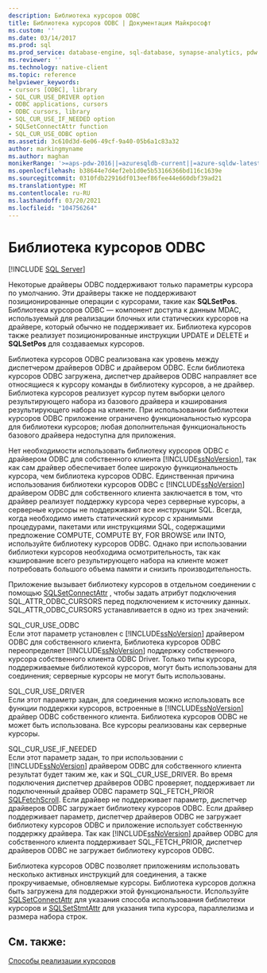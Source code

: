 ```yaml
---
description: Библиотека курсоров ODBC
title: Библиотека курсоров ODBC | Документация Майкрософт
ms.custom: ''
ms.date: 03/14/2017
ms.prod: sql
ms.prod_service: database-engine, sql-database, synapse-analytics, pdw
ms.reviewer: ''
ms.technology: native-client
ms.topic: reference
helpviewer_keywords:
- cursors [ODBC], library
- SQL_CUR_USE_DRIVER option
- ODBC applications, cursors
- ODBC cursors, library
- SQL_CUR_USE_IF_NEEDED option
- SQLSetConnectAttr function
- SQL_CUR_USE_ODBC option
ms.assetid: 3c610d3d-6e06-49cf-9a40-05b6a1c83a32
author: markingmyname
ms.author: maghan
monikerRange: '>=aps-pdw-2016||=azuresqldb-current||=azure-sqldw-latest||>=sql-server-2016||>=sql-server-linux-2017||=azuresqldb-mi-current'
ms.openlocfilehash: b38644e7d4ef2eb1d0e5b53166366bd116c1639e
ms.sourcegitcommit: 0310fdb22916df013eef86fee44e660dbf39ad21
ms.translationtype: MT
ms.contentlocale: ru-RU
ms.lasthandoff: 03/20/2021
ms.locfileid: "104756264"
---
```

# <a name="odbc-cursor-library"></a>Библиотека курсоров ODBC
[!INCLUDE [SQL Server](../../../includes/applies-to-version/sql-asdb-asdbmi-asa-pdw.md)]

  Некоторые драйверы ODBC поддерживают только параметры курсора по умолчанию. Эти драйверы также не поддерживают позиционированные операции с курсорами, такие как **SQLSetPos**. Библиотека курсоров ODBC — компонент доступа к данным MDAC, используемый для реализации блочных или статических курсоров на драйвере, который обычно не поддерживает их. Библиотека курсоров также реализует позиционированные инструкции UPDATE и DELETE и **SQLSetPos** для создаваемых курсоров.  
  
 Библиотека курсоров ODBC реализована как уровень между диспетчером драйверов ODBC и драйвером ODBC. Если библиотека курсоров ODBC загружена, диспетчер драйверов ODBC направляет все относящиеся к курсору команды в библиотеку курсоров, а не драйвер. Библиотека курсоров реализует курсор путем выборки целого результирующего набора из базового драйвера и кэширования результирующего набора на клиенте. При использовании библиотеки курсоров ODBC приложение ограничено функциональностью курсора для библиотеки курсоров; любая дополнительная функциональность базового драйвера недоступна для приложения.  
  
 Нет необходимости использовать библиотеку курсоров ODBC с драйвером ODBC для собственного клиента [!INCLUDE[ssNoVersion](../../../includes/ssnoversion-md.md)], так как сам драйвер обеспечивает более широкую функциональность курсора, чем библиотека курсоров ODBC. Единственная причина использования библиотеки курсоров ODBC с [!INCLUDE[ssNoVersion](../../../includes/ssnoversion-md.md)] драйвером ODBC для собственного клиента заключается в том, что драйвер реализует поддержку курсора через серверные курсоры, а серверные курсоры не поддерживают все инструкции SQL. Всегда, когда необходимо иметь статический курсор с хранимыми процедурами, пакетами или инструкциями SQL, содержащими предложение COMPUTE, COMPUTE BY, FOR BROWSE или INTO, используйте библиотеку курсоров ODBC. Однако при использовании библиотеки курсоров необходима осмотрительность, так как кэширование всего результирующего набора на клиенте может потребовать большого объема памяти и снизить производительность.  
  
 Приложение вызывает библиотеку курсоров в отдельном соединении с помощью [SQLSetConnectAttr](../../../relational-databases/native-client-odbc-api/sqlsetconnectattr.md) , чтобы задать атрибут подключения SQL_ATTR_ODBC_CURSORS перед подключением к источнику данных. SQL_ATTR_ODBC_CURSORS устанавливается в одно из трех значений:  
  
 SQL_CUR_USE_ODBC  
 Если этот параметр установлен с [!INCLUDE[ssNoVersion](../../../includes/ssnoversion-md.md)] драйвером ODBC для собственного клиента, Библиотека курсоров ODBC переопределяет [!INCLUDE[ssNoVersion](../../../includes/ssnoversion-md.md)] поддержку собственного курсора собственного клиента ODBC Driver. Только типы курсора, поддерживаемые библиотекой курсоров, могут быть использованы для соединения; серверные курсоры не могут быть использованы.  
  
 SQL_CUR_USE_DRIVER  
 Если этот параметр задан, для соединения можно использовать все функции поддержки курсоров, встроенные в [!INCLUDE[ssNoVersion](../../../includes/ssnoversion-md.md)] драйвер ODBC собственного клиента. Библиотека курсоров ODBC не может быть использована. Все курсоры реализованы как серверные курсоры.  
  
 SQL_CUR_USE_IF_NEEDED  
 Если этот параметр задан, то при использовании с [!INCLUDE[ssNoVersion](../../../includes/ssnoversion-md.md)] драйвером ODBC для собственного клиента результат будет таким же, как и SQL_CUR_USE_DRIVER. Во время подключения диспетчер драйверов ODBC проверяет, поддерживает ли подключенный драйвер ODBC параметр SQL_FETCH_PRIOR [SQLFetchScroll](../../../relational-databases/native-client-odbc-api/sqlfetchscroll.md). Если драйвер не поддерживает параметр, диспетчер драйверов ODBC загружает библиотеку курсоров ODBC. Если драйвер поддерживает параметр, диспетчер драйверов ODBC не загружает библиотеку курсоров ODBC и приложение использует собственную поддержку драйвера. Так как [!INCLUDE[ssNoVersion](../../../includes/ssnoversion-md.md)] драйвер ODBC для собственного клиента поддерживает SQL_FETCH_PRIOR, диспетчер драйверов ODBC не загружает библиотеку курсоров ODBC.  
  
 Библиотека курсоров ODBC позволяет приложениям использовать несколько активных инструкций для соединения, а также прокручиваемые, обновляемые курсоры. Библиотека курсоров должна быть загружена для поддержки этой функциональности. Используйте [SQLSetConnectAttr](../../../relational-databases/native-client-odbc-api/sqlsetconnectattr.md) для указания способа использования библиотеки курсоров и [SQLSetStmtAttr](../../../relational-databases/native-client-odbc-api/sqlsetstmtattr.md) для указания типа курсора, параллелизма и размера набора строк.  
  
## <a name="see-also"></a>См. также:  
 [Способы реализации курсоров](../../../relational-databases/native-client-odbc-cursors/implementation/how-cursors-are-implemented.md)  
  
  
